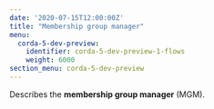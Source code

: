 ```yaml
---
date: '2020-07-15T12:00:00Z'
title: "Membership group manager"
menu:
  corda-5-dev-preview:
    identifier: corda-5-dev-preview-1-flows
    weight: 6000
section_menu: corda-5-dev-preview
---
```


Describes the **membership group manager** (MGM).
